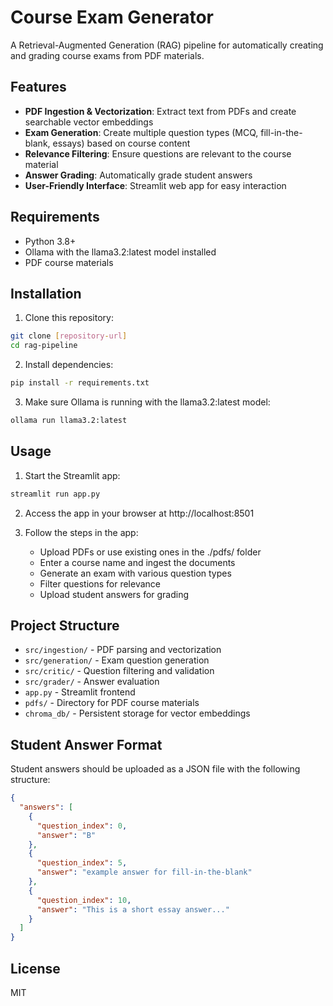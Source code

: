 # Course Exam Generator

A Retrieval-Augmented Generation (RAG) pipeline for automatically creating and grading course exams from PDF materials.

## Features

- **PDF Ingestion & Vectorization**: Extract text from PDFs and create searchable vector embeddings
- **Exam Generation**: Create multiple question types (MCQ, fill-in-the-blank, essays) based on course content
- **Relevance Filtering**: Ensure questions are relevant to the course material
- **Answer Grading**: Automatically grade student answers
- **User-Friendly Interface**: Streamlit web app for easy interaction

## Requirements

- Python 3.8+
- Ollama with the llama3.2:latest model installed
- PDF course materials

## Installation

1. Clone this repository:
```bash
git clone [repository-url]
cd rag-pipeline
```

2. Install dependencies:
```bash
pip install -r requirements.txt
```

3. Make sure Ollama is running with the llama3.2:latest model:
```bash
ollama run llama3.2:latest
```

## Usage

1. Start the Streamlit app:
```bash
streamlit run app.py
```

2. Access the app in your browser at http://localhost:8501

3. Follow the steps in the app:
   - Upload PDFs or use existing ones in the ./pdfs/ folder
   - Enter a course name and ingest the documents
   - Generate an exam with various question types
   - Filter questions for relevance
   - Upload student answers for grading

## Project Structure

- `src/ingestion/` - PDF parsing and vectorization
- `src/generation/` - Exam question generation
- `src/critic/` - Question filtering and validation
- `src/grader/` - Answer evaluation
- `app.py` - Streamlit frontend
- `pdfs/` - Directory for PDF course materials
- `chroma_db/` - Persistent storage for vector embeddings

## Student Answer Format

Student answers should be uploaded as a JSON file with the following structure:

```json
{
  "answers": [
    {
      "question_index": 0,
      "answer": "B"
    },
    {
      "question_index": 5,
      "answer": "example answer for fill-in-the-blank"
    },
    {
      "question_index": 10,
      "answer": "This is a short essay answer..."
    }
  ]
}
```

## License

MIT